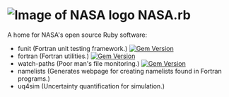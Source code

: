 # ![Image of NASA logo](https://raw.githubusercontent.com/kleb/nasarb/master/images/nasa_meatball.png)  NASA.rb

A home for NASA's open source Ruby software:
* funit (Fortran unit testing framework.) [![Gem Version](https://img.shields.io/gem/v/funit.svg)](https://rubygems.org/gems/funit)
* fortran (Fortran utilities.) [![Gem Version](https://img.shields.io/gem/v/fortran.svg)](https://rubygems.org/gems/fortran)
* watch-paths (Poor man's file monitoring.) [![Gem Version](https://img.shields.io/gem/v/watch-paths.svg)](https://rubygems.org/gems/watch-paths)
* namelists (Generates webpage for creating namelists found in Fortran programs.)
* uq4sim (Uncertainty quantification for simulation.)

